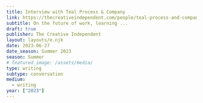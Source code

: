 ```yaml
---
title: Interview with Teal Process & Company
link: https://thecreativeindependent.com/people/teal-process-and-company-on-the-future-of-work-learning-time-and-space
subtitle: On the future of work, learning ...
draft: true
publisher: The Creative Independent
layout: layouts/e.njk
date: 2023-06-27
date_season: Summer 2023
season: Summer
# featured_image: /assets/media/
type: writing
subtype: conversation
medium:
  - writing
year: ["2023"]
---
```

